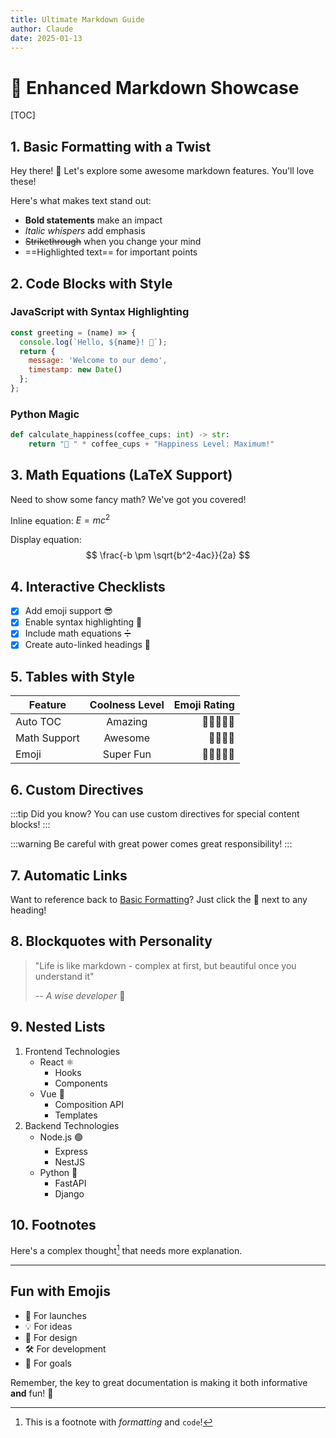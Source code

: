 ```yaml
---
title: Ultimate Markdown Guide
author: Claude
date: 2025-01-13
---
```


# 🚀 Enhanced Markdown Showcase
[TOC]

## 1. Basic Formatting with a Twist

Hey there! 👋 Let's explore some awesome markdown features. You'll love these! 

Here's what makes text stand out:
- **Bold statements** make an impact
- *Italic whispers* add emphasis
- ~~Strikethrough~~ when you change your mind
- ==Highlighted text== for important points

## 2. Code Blocks with Style

### JavaScript with Syntax Highlighting
```javascript
const greeting = (name) => {
  console.log(`Hello, ${name}! 👋`);
  return {
    message: 'Welcome to our demo',
    timestamp: new Date()
  };
};
```

### Python Magic
```python
def calculate_happiness(coffee_cups: int) -> str:
    return "🎉 " * coffee_cups + "Happiness Level: Maximum!"
```

## 3. Math Equations (LaTeX Support)

Need to show some fancy math? We've got you covered!

Inline equation: $E = mc^2$

Display equation:
$$
\frac{-b \pm \sqrt{b^2-4ac}}{2a}
$$

## 4. Interactive Checklists

- [x] Add emoji support 😎
- [x] Enable syntax highlighting 🌈
- [x] Include math equations ➗
- [x] Create auto-linked headings 🔗

## 5. Tables with Style

| Feature | Coolness Level | Emoji Rating |
|---------|:-------------:|-------------:|
| Auto TOC | Amazing | 🌟🌟🌟🌟🌟 |
| Math Support | Awesome | 🧮🧮🧮🧮 |
| Emoji | Super Fun | 🎯🎯🎯🎯🎯 |

## 6. Custom Directives

:::tip
Did you know? You can use custom directives for special content blocks!
:::

:::warning
Be careful with great power comes great responsibility!
:::

## 7. Automatic Links

Want to reference back to [Basic Formatting](#1-basic-formatting-with-a-twist)? Just click the 🔗 next to any heading!

## 8. Blockquotes with Personality

> "Life is like markdown - complex at first, but beautiful once you understand it"
> 
> -- *A wise developer* 💭

## 9. Nested Lists

1. Frontend Technologies
   - React ⚛️
     - Hooks
     - Components
   - Vue 💚
     - Composition API
     - Templates
2. Backend Technologies
   - Node.js 🟢
     - Express
     - NestJS
   - Python 🐍
     - FastAPI
     - Django

## 10. Footnotes

Here's a complex thought[^1] that needs more explanation.

[^1]: This is a footnote with *formatting* and `code`!

---

## Fun with Emojis

- 🚀 For launches
- 💡 For ideas
- 🎨 For design
- 🛠️ For development
- 🎯 For goals

Remember, the key to great documentation is making it both informative **and** fun! 🎉
